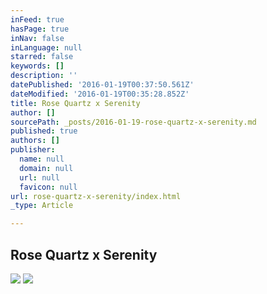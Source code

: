 ```yaml
---
inFeed: true
hasPage: true
inNav: false
inLanguage: null
starred: false
keywords: []
description: ''
datePublished: '2016-01-19T00:37:50.561Z'
dateModified: '2016-01-19T00:35:28.852Z'
title: Rose Quartz x Serenity
author: []
sourcePath: _posts/2016-01-19-rose-quartz-x-serenity.md
published: true
authors: []
publisher:
  name: null
  domain: null
  url: null
  favicon: null
url: rose-quartz-x-serenity/index.html
_type: Article

---
```

## Rose Quartz x Serenity
![](https://the-grid-user-content.s3-us-west-2.amazonaws.com/59cfd379-970b-4871-8035-0e4771e9c796.jpg)
![](https://the-grid-user-content.s3-us-west-2.amazonaws.com/1fa1057c-0100-4a13-a59b-51ee4c0503a8.jpg)